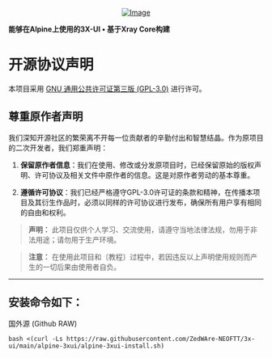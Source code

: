 <p align="center"><a href="#"><img src="./media/3X-UI.png" alt="Image"></a></p>

**能够在Alpine上使用的3X-UI • 基于Xray Core构建**

# 开源协议声明

本项目采用 [GNU 通用公共许可证第三版 (GPL-3.0)](https://www.gnu.org/licenses/gpl-3.0.html) 进行许可。

## 尊重原作者声明

我们深知开源社区的繁荣离不开每一位贡献者的辛勤付出和智慧结晶。作为原项目的二次开发者，我们郑重声明：

1. **保留原作者信息**：我们在使用、修改或分发原项目时，已经保留原始的版权声明、许可协议及相关文件中原作者的信息。这是对原作者劳动的基本尊重。

2. **遵循许可协议**：我们已经严格遵守GPL-3.0许可证的条款和精神，在传播本项目及其衍生作品时，必须以同样的许可协议进行发布，确保所有用户享有相同的自由和权利。

   
> **声明：** 此项目仅供个人学习、交流使用，请遵守当地法律法规，勿用于非法用途；请勿用于生产环境。

> **注意：** 在使用此项目和〔教程〕过程中，若因违反以上声明使用规则而产生的一切后果由使用者自负。

------------
## 安装命令如下：
国外源 (Github RAW)
```
bash <(curl -Ls https://raw.githubusercontent.com/ZedWAre-NEOFTT/3x-ui/main/alpine-3xui/alpine-3xui-install.sh)
```
